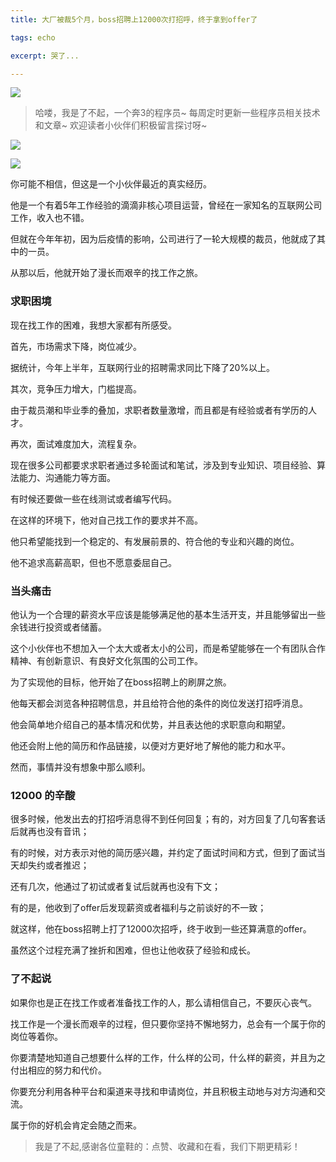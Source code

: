 ```yaml
---
title: 大厂被裁5个月，boss招聘上12000次打招呼，终于拿到offer了

tags: echo

excerpt: 哭了...

---
```


![](https://navtool.gitee.io/blog/assets/imgs/20230725/072500.png)

> 哈喽，我是了不起，一个奔3的程序员~
>每周定时更新一些程序员相关技术和文章~ 
>欢迎读者小伙伴们积极留言探讨呀~

![](https://navtool.gitee.io/blog/assets/imgs/20230725/072500.png)

![](https://navtool.gitee.io/blog/assets/imgs/20230725/072501.png)

你可能不相信，但这是一个小伙伴最近的真实经历。

他是一个有着5年工作经验的滴滴非核心项目运营，曾经在一家知名的互联网公司工作，收入也不错。

但就在今年年初，因为后疫情的影响，公司进行了一轮大规模的裁员，他就成了其中的一员。

从那以后，他就开始了漫长而艰辛的找工作之旅。


### 求职困境

现在找工作的困难，我想大家都有所感受。

首先，市场需求下降，岗位减少。

据统计，今年上半年，互联网行业的招聘需求同比下降了20%以上。

其次，竞争压力增大，门槛提高。

由于裁员潮和毕业季的叠加，求职者数量激增，而且都是有经验或者有学历的人才。

再次，面试难度加大，流程复杂。

现在很多公司都要求求职者通过多轮面试和笔试，涉及到专业知识、项目经验、算法能力、沟通能力等方面。

有时候还要做一些在线测试或者编写代码。

在这样的环境下，他对自己找工作的要求并不高。

他只希望能找到一个稳定的、有发展前景的、符合他的专业和兴趣的岗位。

他不追求高薪高职，但也不愿意委屈自己。

### 当头痛击

他认为一个合理的薪资水平应该是能够满足他的基本生活开支，并且能够留出一些余钱进行投资或者储蓄。

这个小伙伴也不想加入一个太大或者太小的公司，而是希望能够在一个有团队合作精神、有创新意识、有良好文化氛围的公司工作。

为了实现他的目标，他开始了在boss招聘上的刷屏之旅。

他每天都会浏览各种招聘信息，并且给符合他的条件的岗位发送打招呼消息。

他会简单地介绍自己的基本情况和优势，并且表达他的求职意向和期望。

他还会附上他的简历和作品链接，以便对方更好地了解他的能力和水平。

然而，事情并没有想象中那么顺利。

### 12000 的辛酸

很多时候，他发出去的打招呼消息得不到任何回复；有的，对方回复了几句客套话后就再也没有音讯；

有的时候，对方表示对他的简历感兴趣，并约定了面试时间和方式，但到了面试当天却失约或者推迟；

还有几次，他通过了初试或者复试后就再也没有下文；

有的是，他收到了offer后发现薪资或者福利与之前谈好的不一致；

就这样，他在boss招聘上打了12000次招呼，终于收到一些还算满意的offer。

虽然这个过程充满了挫折和困难，但也让他收获了经验和成长。

### 了不起说

如果你也是正在找工作或者准备找工作的人，那么请相信自己，不要灰心丧气。

找工作是一个漫长而艰辛的过程，但只要你坚持不懈地努力，总会有一个属于你的岗位等着你。

你要清楚地知道自己想要什么样的工作，什么样的公司，什么样的薪资，并且为之付出相应的努力和代价。

你要充分利用各种平台和渠道来寻找和申请岗位，并且积极主动地与对方沟通和交流。

属于你的好机会肯定会随之而来。


> 我是了不起,感谢各位童鞋的：点赞、收藏和在看，我们下期更精彩！